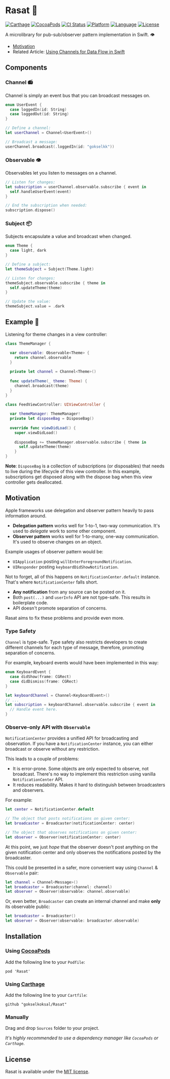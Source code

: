 # Rasat :tokyo_tower:

[![Carthage](https://img.shields.io/badge/Carthage-compatible-4BC51D.svg?style=flat)](https://github.com/Carthage/Carthage)
[![CocoaPods](https://img.shields.io/cocoapods/v/Rasat.svg?style=flat)](http://cocoapods.org/pods/Rasat)
[![CI Status](http://img.shields.io/travis/gokselkoksal/Rasat.svg?style=flat)](https://travis-ci.org/gokselkoksal/Rasat)
[![Platform](https://img.shields.io/cocoapods/p/Rasat.svg?style=flat)](http://cocoadocs.org/docsets/Rasat)
[![Language](https://img.shields.io/badge/swift-5.0-orange.svg)](http://swift.org)
[![License](https://img.shields.io/badge/license-MIT-lightgrey.svg)](https://github.com/gokselkoksal/Rasat/blob/master/LICENSE.txt)

A microlibrary for pub-sub/observer pattern implementation in Swift. :eye:

* [Motivation](https://github.com/gokselkoksal/Rasat#motivation)
* Related Article: [Using Channels for Data Flow in Swift](https://medium.com/developermind/using-channels-for-data-flow-in-swift-14bbdf27b471)

## Components

### Channel :radio:
Channel is simply an event bus that you can broadcast messages on.

```swift
enum UserEvent {
  case loggedIn(id: String)
  case loggedOut(id: String)
}

// Define a channel:
let userChannel = Channel<UserEvent>()

// Broadcast a message:
userChannel.broadcast(.loggedIn(id: "gokselkk"))
```

### Observable :eye:

Observables let you listen to messages on a channel.

```swift
// Listen for changes:
let subscription = userChannel.observable.subscribe { event in
  self.handleUserEvent(event)
}

// End the subscription when needed:
subscription.dispose()
```

### Subject :package:

Subjects encapsulate a value and broadcast when changed.

```swift
enum Theme {
  case light, dark
}

// Define a subject:
let themeSubject = Subject(Theme.light)

// Listen for changes:
themeSubject.observable.subscribe { theme in
  self.updateTheme(theme)
}

// Update the value:
themeSubject.value = .dark
```

## Example :japanese_castle:

Listening for theme changes in a view controller:

```swift
class ThemeManager {

  var observable: Observable<Theme> {
    return channel.observable
  }
  
  private let channel = Channel<Theme>()
  
  func updateTheme(_ theme: Theme) {
    channel.broadcast(theme)
  }
}

class FeedViewController: UIViewController {
  
  var themeManager: ThemeManager!
  private let disposeBag = DisposeBag()
  
  override func viewDidLoad() {
    super.viewDidLoad()
    
    disposeBag += themeManager.observable.subscribe { theme in
      self.updateTheme(theme)
    }
}
```
**Note**: `DisposeBag` is a collection of subscriptions (or disposables) that needs to live during the lifecycle of this view controller. In this example, subscriptions get disposed along with the dispose bag when this view controller gets deallocated.

## Motivation

Apple frameworks use delegation and observer pattern heavily to pass information around. 

* **Delegation pattern** works well for 1-to-1, two-way communication. It's used to _delegate_ work to some other component.
* **Observer pattern** works well for 1-to-many, one-way communication. It's used to observe changes on an object.
 
Example usages of observer pattern would be:

* `UIApplication` posting `willEnterForegroundNotification`. 
* `UIResponder` posting `keyboardDidShowNotification`.

Not to forget, all of this happens on `NotificationCenter.default` instance. That's where `NotificationCenter` falls short.

* **Any notification** from any source can be posted on it.
* Both `post(...)` and `userInfo` API are not type-safe. This results in boilerplate code.
* API doesn't promote separation of concerns.

Rasat aims to fix these problems and provide even more.

### Type Safety

`Channel` is type-safe. Type safety also restricts developers to create different channels for each type of message, therefore, promoting separation of concerns.

For example, keyboard events would have been implemented in this way:

```swift
enum KeyboardEvent {
  case didShow(frame: CGRect)
  case didDismiss(frame: CGRect)
}

let keyboardChannel = Channel<KeyboardEvent>()
// ...
let subscription = keyboardChannel.observable.subscribe { event in
  // Handle event here.
}
```

### Observe-only API with `Observable`

`NotificationCenter` provides a unified API for broadcasting and observation. If you have a `NotificationCenter` instance, you can either broadcast or observe without any restriction. 

This leads to a couple of problems:

* It is error-prone. Some objects are only expected to observe, not broadcast. There's no way to implement this restriction using vanilla `NotificationCenter` API.
* It reduces readability. Makes it hard to distinguish between broadcasters and observers.

For example:

```swift
let center = NotificationCenter.default

// The object that posts notifications on given center:
let broadcaster = Broadcaster(notificationCenter: center)

// The object that observes notifications on given center: 
let observer = Observer(notificationCenter: center)
```

At this point, we just _hope_ that the observer doesn't post anything on the given notification center and only observes the notifications posted by the broadcaster.

This could be presented in a safer, more convenient way using `Channel` & `Observable` pair:

```swift
let channel = Channel<Message>()
let broadcaster = Broadcaster(channel: channel)
let observer = Observer(observable: channel.observable)
```

Or, even better, `Broadcaster` can create an internal channel and make **only** its observable public:

```swift
let broadcaster = Broadcaster()
let observer = Observer(observable: broadcaster.observable)
```

## Installation

### Using [CocoaPods](https://github.com/CocoaPods/CocoaPods)

Add the following line to your `Podfile`:
```
pod 'Rasat'
```

### Using [Carthage](https://github.com/Carthage/Carthage)

Add the following line to your `Cartfile`:
```
github "gokselkoksal/Rasat"
```

### Manually

Drag and drop `Sources` folder to your project. 

*It's highly recommended to use a dependency manager like `CocoaPods` or `Carthage`.*

## License
Rasat is available under the [MIT license](https://github.com/gokselkoksal/Rasat/blob/master/LICENSE).

